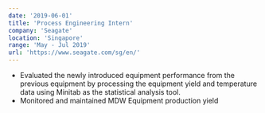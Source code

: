 ```yaml
---
date: '2019-06-01'
title: 'Process Engineering Intern'
company: 'Seagate'
location: 'Singapore'
range: 'May - Jul 2019'
url: 'https://www.seagate.com/sg/en/'
---
```


- Evaluated the newly introduced equipment performance from the previous equipment by processing the equipment yield and temperature data using Minitab as the statistical analysis tool.
- Monitored and maintained MDW Equipment production yield

